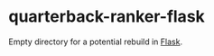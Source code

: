 # quarterback-ranker-flask
Empty directory for a potential rebuild in [Flask](http://flask.pocoo.org/).
